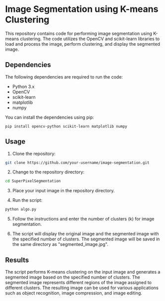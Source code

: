 # Image Segmentation using K-means Clustering

This repository contains code for performing image segmentation using K-means clustering. The code utilizes the OpenCV and scikit-learn libraries to load and process the image, perform clustering, and display the segmented image.

## Dependencies

The following dependencies are required to run the code:

- Python 3.x
- OpenCV
- scikit-learn
- matplotlib
- numpy

You can install the dependencies using pip:

```
pip install opencv-python scikit-learn matplotlib numpy
```

## Usage

1. Clone the repository:

```bash
git clone https://github.com/your-username/image-segmentation.git
```

2. Change to the repository directory:

```bash
cd SuperPixelSegmentation
```

3. Place your input image in the repository directory.

4. Run the script:

```bash
python algo.py
```

5. Follow the instructions and enter the number of clusters (k) for image segmentation.

6. The script will display the original image and the segmented image with the specified number of clusters. The segmented image will be saved in the same directory as "segmented_image.jpg".

## Results

The script performs K-means clustering on the input image and generates a segmented image based on the specified number of clusters. The segmented image represents different regions of the image assigned to different clusters. The resulting image can be used for various applications such as object recognition, image compression, and image editing.

